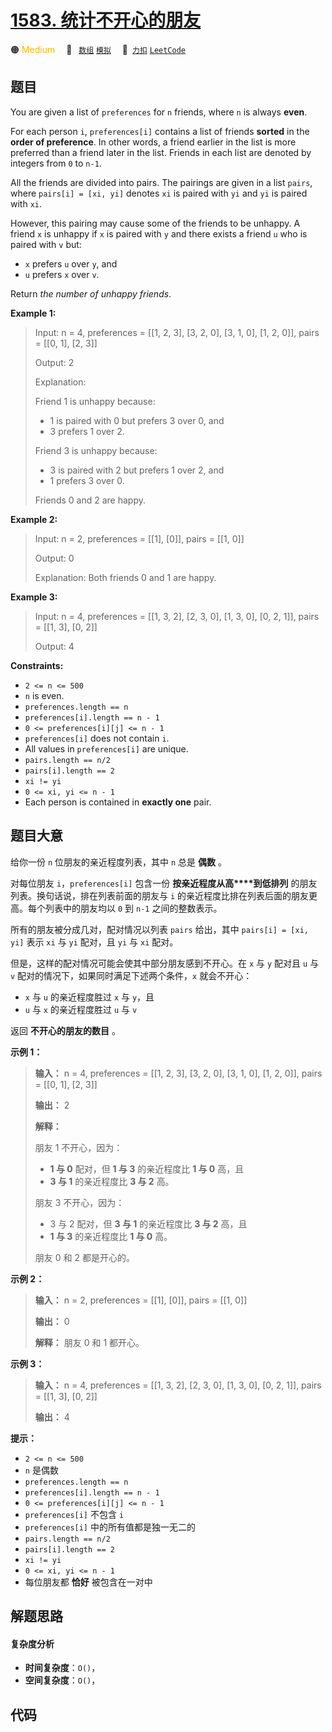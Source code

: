 # [1583. 统计不开心的朋友](https://2xiao.github.io/leetcode-js/problem/1583.html)

🟠 <font color=#ffb800>Medium</font>&emsp; 🔖&ensp; [`数组`](/tag/array.md) [`模拟`](/tag/simulation.md)&emsp; 🔗&ensp;[`力扣`](https://leetcode.cn/problems/count-unhappy-friends) [`LeetCode`](https://leetcode.com/problems/count-unhappy-friends)

## 题目

You are given a list of `preferences` for `n` friends, where `n` is always
**even**.

For each person `i`, `preferences[i]` contains a list of friends **sorted** in
the **order of preference**. In other words, a friend earlier in the list is
more preferred than a friend later in the list. Friends in each list are
denoted by integers from `0` to `n-1`.

All the friends are divided into pairs. The pairings are given in a list
`pairs`, where `pairs[i] = [xi, yi]` denotes `xi` is paired with `yi` and `yi`
is paired with `xi`.

However, this pairing may cause some of the friends to be unhappy. A friend
`x` is unhappy if `x` is paired with `y` and there exists a friend `u` who is
paired with `v` but:

  * `x` prefers `u` over `y`, and
  * `u` prefers `x` over `v`.

Return _the number of unhappy friends_.



**Example 1:**

> Input: n = 4, preferences = [[1, 2, 3], [3, 2, 0], [3, 1, 0], [1, 2, 0]], pairs = [[0, 1], [2, 3]]
> 
> Output: 2
> 
> Explanation:
> 
> Friend 1 is unhappy because:
> - 1 is paired with 0 but prefers 3 over 0, and
> - 3 prefers 1 over 2.
> 
> Friend 3 is unhappy because:
> - 3 is paired with 2 but prefers 1 over 2, and
> - 1 prefers 3 over 0.
> 
> Friends 0 and 2 are happy.

**Example 2:**

> Input: n = 2, preferences = [[1], [0]], pairs = [[1, 0]]
> 
> Output: 0
> 
> Explanation: Both friends 0 and 1 are happy.

**Example 3:**

> Input: n = 4, preferences = [[1, 3, 2], [2, 3, 0], [1, 3, 0], [0, 2, 1]], pairs = [[1, 3], [0, 2]]
> 
> Output: 4

**Constraints:**

  * `2 <= n <= 500`
  * `n` is even.
  * `preferences.length == n`
  * `preferences[i].length == n - 1`
  * `0 <= preferences[i][j] <= n - 1`
  * `preferences[i]` does not contain `i`.
  * All values in `preferences[i]` are unique.
  * `pairs.length == n/2`
  * `pairs[i].length == 2`
  * `xi != yi`
  * `0 <= xi, yi <= n - 1`
  * Each person is contained in **exactly one** pair.


## 题目大意

给你一份 `n` 位朋友的亲近程度列表，其中 `n` 总是 **偶数** 。

对每位朋友 `i`，`preferences[i]` 包含一份 **按亲近程度从高****到低排列** 的朋友列表。换句话说，排在列表前面的朋友与 `i`
的亲近程度比排在列表后面的朋友更高。每个列表中的朋友均以 `0` 到 `n-1` 之间的整数表示。

所有的朋友被分成几对，配对情况以列表 `pairs` 给出，其中 `pairs[i] = [xi, yi]` 表示 `xi` 与 `yi` 配对，且
`yi` 与 `xi` 配对。

但是，这样的配对情况可能会使其中部分朋友感到不开心。在 `x` 与 `y` 配对且 `u` 与 `v` 配对的情况下，如果同时满足下述两个条件，`x`
就会不开心：

  * `x` 与 `u` 的亲近程度胜过 `x` 与 `y`，且
  * `u` 与 `x` 的亲近程度胜过 `u` 与 `v`

返回 **不开心的朋友的数目** 。



**示例 1：**

> 
> 
> 
> 
> 
> **输入：** n = 4, preferences = [[1, 2, 3], [3, 2, 0], [3, 1, 0], [1, 2, 0]], pairs = [[0, 1], [2, 3]]
> 
> **输出：** 2
> 
> **解释：**
> 
> 朋友 1 不开心，因为：
> - **1 与 0** 配对，但 **1 与 3** 的亲近程度比 **1 与 0** 高，且
> - **3 与 1** 的亲近程度比 **3 与 2** 高。
> 
> 朋友 3 不开心，因为：
> - 3 与 2 配对，但 **3 与 1** 的亲近程度比 **3 与 2** 高，且
> - **1 与 3** 的亲近程度比 **1 与 0** 高。
> 
> 朋友 0 和 2 都是开心的。
> 
> 

**示例 2：**

> 
> 
> 
> 
> 
> **输入：** n = 2, preferences = [[1], [0]], pairs = [[1, 0]]
> 
> **输出：** 0
> 
> **解释：** 朋友 0 和 1 都开心。
> 
> 

**示例 3：**

> 
> 
> 
> 
> 
> **输入：** n = 4, preferences = [[1, 3, 2], [2, 3, 0], [1, 3, 0], [0, 2, 1]], pairs = [[1, 3], [0, 2]]
> 
> **输出：** 4
> 
> 



**提示：**

  * `2 <= n <= 500`
  * `n` 是偶数
  * `preferences.length == n`
  * `preferences[i].length == n - 1`
  * `0 <= preferences[i][j] <= n - 1`
  * `preferences[i]` 不包含 `i`
  * `preferences[i]` 中的所有值都是独一无二的
  * `pairs.length == n/2`
  * `pairs[i].length == 2`
  * `xi != yi`
  * `0 <= xi, yi <= n - 1`
  * 每位朋友都 **恰好** 被包含在一对中


## 解题思路

#### 复杂度分析

- **时间复杂度**：`O()`，
- **空间复杂度**：`O()`，

## 代码

```javascript

```